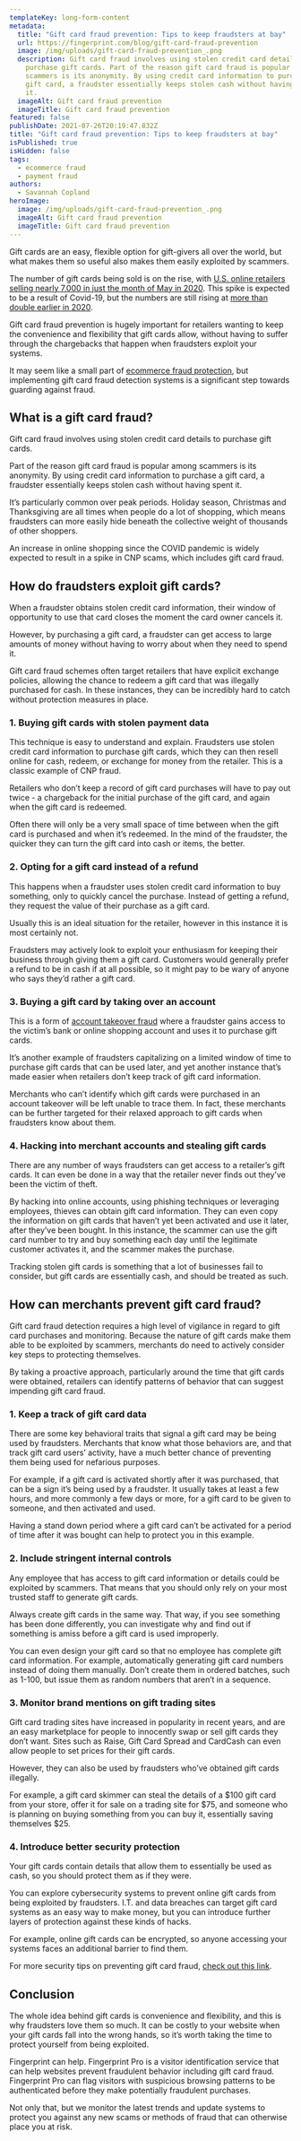 ```yaml
---
templateKey: long-form-content
metadata:
  title: "Gift card fraud prevention: Tips to keep fraudsters at bay"
  url: https://fingerprint.com/blog/gift-card-fraud-prevention
  image: /img/uploads/gift-card-fraud-prevention_.png
  description: Gift card fraud involves using stolen credit card details to
    purchase gift cards. Part of the reason gift card fraud is popular among
    scammers is its anonymity. By using credit card information to purchase a
    gift card, a fraudster essentially keeps stolen cash without having spent
    it.
  imageAlt: Gift card fraud prevention
  imageTitle: Gift card fraud prevention
featured: false
publishDate: 2021-07-26T20:19:47.832Z
title: "Gift card fraud prevention: Tips to keep fraudsters at bay"
isPublished: true
isHidden: false
tags:
  - ecommerce fraud
  - payment fraud
authors:
  - Savannah Copland
heroImage:
  image: /img/uploads/gift-card-fraud-prevention_.png
  imageAlt: Gift card fraud prevention
  imageTitle: Gift card fraud prevention
---
```

Gift cards are an easy, flexible option for gift-givers all over the world, but what makes them so useful also makes them easily exploited by scammers. 

The number of gift cards being sold is on the rise, with [U.S. online retailers selling nearly 7,000 in just the month of May in 2020](https://www.digitalcommerce360.com/2020/11/09/online-gift-card-sales-to-boom-for-the-2020-holiday-season/). This spike is expected to be a result of Covid-19, but the numbers are still rising at [more than double earlier in 2020](https://www.digitalcommerce360.com/2020/11/09/online-gift-card-sales-to-boom-for-the-2020-holiday-season/).

Gift card fraud prevention is hugely important for retailers wanting to keep the convenience and flexibility that gift cards allow, without having to suffer through the chargebacks that happen when fraudsters exploit your systems. 

It may seem like a small part of [ecommerce fraud protection](/ecommerce/), but implementing gift card fraud detection systems is a significant step towards guarding against fraud.

## What is a gift card fraud?

Gift card fraud involves using stolen credit card details to purchase gift cards. 

Part of the reason gift card fraud is popular among scammers is its anonymity. By using credit card information to purchase a gift card, a fraudster essentially keeps stolen cash without having spent it.

It’s particularly common over peak periods. Holiday season, Christmas and Thanksgiving are all times when people do a lot of shopping, which means fraudsters can more easily hide beneath the collective weight of thousands of other shoppers.

An increase in online shopping since the COVID pandemic is widely expected to result in a spike in CNP scams, which includes gift card fraud. 

## How do fraudsters exploit gift cards?

When a fraudster obtains stolen credit card information, their window of opportunity to use that card closes the moment the card owner cancels it.

However, by purchasing a gift card, a fraudster can get access to large amounts of money without having to worry about when they need to spend it. 

Gift card fraud schemes often target retailers that have explicit exchange policies, allowing the chance to redeem a gift card that was illegally purchased for cash. In these instances, they can be incredibly hard to catch without protection measures in place.

### 1. Buying gift cards with stolen payment data

This technique is easy to understand and explain. Fraudsters use stolen credit card information to purchase gift cards, which they can then resell online for cash, redeem, or exchange for money from the retailer. This is a classic example of CNP fraud.

Retailers who don’t keep a record of gift card purchases will have to pay out twice - a chargeback for the initial purchase of the gift card, and again when the gift card is redeemed. 

Often there will only be a very small space of time between when the gift card is purchased and when it’s redeemed. In the mind of the fraudster, the quicker they can turn the gift card into cash or items, the better.

### 2. Opting for a gift card instead of a refund

This happens when a fraudster uses stolen credit card information to buy something, only to quickly cancel the purchase. Instead of getting a refund, they request the value of their purchase as a gift card. 

Usually this is an ideal situation for the retailer, however in this instance it is most certainly not. 

Fraudsters may actively look to exploit your enthusiasm for keeping their business through giving them a gift card. Customers would generally prefer a refund to be in cash if at all possible, so it might pay to be wary of anyone who says they’d rather a gift card.

### 3. Buying a gift card by taking over an account

This is a form of [account takeover fraud](/account-takeover/) where a fraudster gains access to the victim’s bank or online shopping account and uses it to purchase gift cards.

It’s another example of fraudsters capitalizing on a limited window of time to purchase gift cards that can be used later, and yet another instance that’s made easier when retailers don’t keep track of gift card information.

Merchants who can’t identify which gift cards were purchased in an account takeover will be left unable to trace them. In fact, these merchants can be further targeted for their relaxed approach to gift cards when fraudsters know about them.

### 4. Hacking into merchant accounts and stealing gift cards

There are any number of ways fraudsters can get access to a retailer’s gift cards. It can even be done in a way that the retailer never finds out they’ve been the victim of theft.

By hacking into online accounts, using phishing techniques or leveraging employees, thieves can obtain gift card information. They can even copy the information on gift cards that haven’t yet been activated and use it later, after they’ve been bought. In this instance, the scammer can use the gift card number to try and buy something each day until the legitimate customer activates it, and the scammer makes the purchase.

Tracking stolen gift cards is something that a lot of businesses fail to consider, but gift cards are essentially cash, and should be treated as such.

## How can merchants prevent gift card fraud?

Gift card fraud detection requires a high level of vigilance in regard to gift card purchases and monitoring. Because the nature of gift cards make them able to be exploited by scammers, merchants do need to actively consider key steps to protecting themselves.

By taking a proactive approach, particularly around the time that gift cards were obtained, retailers can identify patterns of behavior that can suggest impending gift card fraud.

### 1. Keep a track of gift card data

There are some key behavioral traits that signal a gift card may be being used by fraudsters. Merchants that know what those behaviors are, and that track gift card users’ activity, have a much better chance of preventing them being used for nefarious purposes.

For example, if a gift card is activated shortly after it was purchased, that can be a sign it’s being used by a fraudster. It usually takes at least a few hours, and more commonly a few days or more, for a gift card to be given to someone, and then activated and used.

Having a stand down period where a gift card can’t be activated for a period of time after it was bought can help to protect you in this example.

### 2. Include stringent internal controls

Any employee that has access to gift card information or details could be exploited by scammers. That means that you should only rely on your most trusted staff to generate gift cards. 

Always create gift cards in the same way. That way, if you see something has been done differently, you can investigate why and find out if something is amiss before a gift card is used improperly.

You can even design your gift card so that no employee has complete gift card information. For example, automatically generating gift card numbers instead of doing them manually. Don’t create them in ordered batches, such as 1-100, but issue them as random numbers that aren’t in a sequence. 

### 3. Monitor brand mentions on gift trading sites

Gift card trading sites have increased in popularity in recent years, and are an easy marketplace for people to innocently swap or sell gift cards they don’t want. Sites such as Raise, Gift Card Spread and CardCash can even allow people to set prices for their gift cards.

However, they can also be used by fraudsters who’ve obtained gift cards illegally.

For example, a gift card skimmer can steal the details of a $100 gift card from your store, offer it for sale on a trading site for $75, and someone who is planning on buying something from you can buy it, essentially saving themselves $25.

### 4. Introduce better security protection

Your gift cards contain details that allow them to essentially be used as cash, so you should protect them as if they were. 

You can explore cybersecurity systems to prevent online gift cards from being exploited by fraudsters. I.T. and data breaches can target gift card systems as an easy way to make money, but you can introduce further layers of protection against these kinds of hacks.

For example, online gift cards can be encrypted, so anyone accessing your systems faces an additional barrier to find them.

For more security tips on preventing gift card fraud, [check out this link](https://www.tripwire.com/state-of-security/risk-based-security-for-executives/risk-management/gift-card-fraud-how-its-committed-and-why-its-so-lucrative/).

## Conclusion

The whole idea behind gift cards is convenience and flexibility, and this is why fraudsters love them so much. It can be costly to your website when your gift cards fall into the wrong hands, so it’s worth taking the time to protect yourself from being exploited.

Fingerprint can help. Fingerprint Pro is a visitor identification service that can help websites prevent fraudulent behavior including gift card fraud. Fingerprint Pro can flag visitors with suspicious browsing patterns to be authenticated before they make potentially fraudulent purchases.

Not only that, but we monitor the latest trends and update systems to protect you against any new scams or methods of fraud that can otherwise place you at risk.